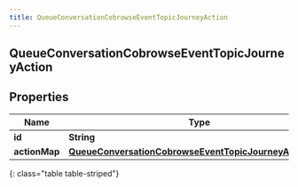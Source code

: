 ```yaml
---
title: QueueConversationCobrowseEventTopicJourneyAction
---
```

## QueueConversationCobrowseEventTopicJourneyAction


## Properties

| Name | Type | Description | Notes |
| ------------ | ------------- | ------------- | ------------- |
| **id** | **String** |  |  [optional] |
| **actionMap** | [**QueueConversationCobrowseEventTopicJourneyActionMap**](QueueConversationCobrowseEventTopicJourneyActionMap.html) |  |  [optional] |
{: class="table table-striped"}



